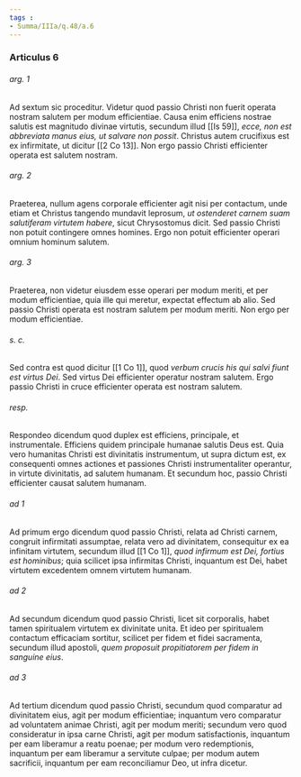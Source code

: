 ```yaml
---
tags : 
- Summa/IIIa/q.48/a.6
---
```


### Articulus 6

###### arg. 1
Ad sextum sic proceditur. Videtur quod passio Christi non fuerit operata nostram salutem per modum efficientiae. Causa enim efficiens nostrae salutis est magnitudo divinae virtutis, secundum illud [[Is 59]], *ecce, non est abbreviata manus eius, ut salvare non possit*. Christus autem crucifixus est ex infirmitate, ut dicitur [[2 Co 13]]. Non ergo passio Christi efficienter operata est salutem nostram.

###### arg. 2
Praeterea, nullum agens corporale efficienter agit nisi per contactum, unde etiam et Christus tangendo mundavit leprosum, *ut ostenderet carnem suam salutiferam virtutem habere*, sicut Chrysostomus dicit. Sed passio Christi non potuit contingere omnes homines. Ergo non potuit efficienter operari omnium hominum salutem.

###### arg. 3
Praeterea, non videtur eiusdem esse operari per modum meriti, et per modum efficientiae, quia ille qui meretur, expectat effectum ab alio. Sed passio Christi operata est nostram salutem per modum meriti. Non ergo per modum efficientiae.

###### s. c.
Sed contra est quod dicitur [[1 Co 1]], quod *verbum crucis his qui salvi fiunt est virtus Dei*. Sed virtus Dei efficienter operatur nostram salutem. Ergo passio Christi in cruce efficienter operata est nostram salutem.

###### resp.
Respondeo dicendum quod duplex est efficiens, principale, et instrumentale. Efficiens quidem principale humanae salutis Deus est. Quia vero humanitas Christi est divinitatis instrumentum, ut supra dictum est, ex consequenti omnes actiones et passiones Christi instrumentaliter operantur, in virtute divinitatis, ad salutem humanam. Et secundum hoc, passio Christi efficienter causat salutem humanam.

###### ad 1
Ad primum ergo dicendum quod passio Christi, relata ad Christi carnem, congruit infirmitati assumptae, relata vero ad divinitatem, consequitur ex ea infinitam virtutem, secundum illud [[1 Co 1]], *quod infirmum est Dei, fortius est hominibus*; quia scilicet ipsa infirmitas Christi, inquantum est Dei, habet virtutem excedentem omnem virtutem humanam.

###### ad 2
Ad secundum dicendum quod passio Christi, licet sit corporalis, habet tamen spiritualem virtutem ex divinitate unita. Et ideo per spiritualem contactum efficaciam sortitur, scilicet per fidem et fidei sacramenta, secundum illud apostoli, *quem proposuit propitiatorem per fidem in sanguine eius*.

###### ad 3
Ad tertium dicendum quod passio Christi, secundum quod comparatur ad divinitatem eius, agit per modum efficientiae; inquantum vero comparatur ad voluntatem animae Christi, agit per modum meriti; secundum vero quod consideratur in ipsa carne Christi, agit per modum satisfactionis, inquantum per eam liberamur a reatu poenae; per modum vero redemptionis, inquantum per eam liberamur a servitute culpae; per modum autem sacrificii, inquantum per eam reconciliamur Deo, ut infra dicetur.

